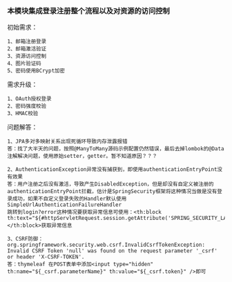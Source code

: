 ### 本模块集成登录注册整个流程以及对资源的访问控制

初始需求：
    
    1、邮箱注册登录
    2、邮箱激活验证
    3、资源访问控制
    4、图片验证码
    5、密码使用BCrypt加密
    
需求升级：
    
    1、OAuth授权登录
    2、密码强度校验
    3、HMAC校验


问题解答：
    
    1、JPA多对多映射关系出现死循环导致内存泄露报错
    答：找了大半天的问题，按照@ManyToMany源码示例配置仍然错误，最后去掉lombok的@Data注解解决问题，使用原始setter，getter。暂不知道原因？？？
    
    2、AuthenticationException异常没有捕获到，即使用authenticationEntryPoint没有效果
    答：用户注册之后没有激活，导致产生DisabledException，但是却没有自定义被注册的authenticationEntryPoint拦截，估计是SpringSecurity框架将这种情况当做是没有登录成功，如果不自定义登录失败的Handler默认使用SimpleUrlAuthenticationFailureHandler
    跳转到login?error这种情况要获取异常信息可使用：<th:block th:text="${#httpServletRequest.session.getAttribute('SPRING_SECURITY_LAST_EXCEPTION')}"></th:block>获取异常信息
    
    3、CSRF防御：org.springframework.security.web.csrf.InvalidCsrfTokenException: Invalid CSRF Token 'null' was found on the request parameter '_csrf' or header 'X-CSRF-TOKEN'.
    答：thymeleaf 在POST表单中添加<input type="hidden" th:name="${_csrf.parameterName}" th:value="${_csrf.token}" />即可
    
    
    
